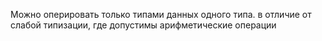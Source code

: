 Можно оперировать только типами данных одного типа. в отличие от слабой типизации, где допустимы арифметические операции 